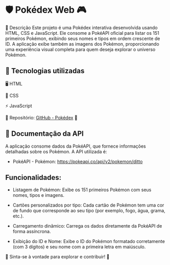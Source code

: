 # 🛡️ Pokédex Web 🎮
📌 Descrição
Este projeto é uma Pokédex interativa desenvolvida usando HTML, CSS e JavaScript. Ele consome a PokéAPI oficial para listar os 151 primeiros Pokémon, exibindo seus nomes e tipos em ordem crescente de ID. A aplicação exibe também as imagens dos Pokémon, proporcionando uma experiência visual completa para quem deseja explorar o universo Pokémon.

## 🚀 Tecnologias utilizadas

🖥️ HTML

🎨 CSS

⚡ JavaScript

🔗 Repositório:
 [GitHub - Pokédex](https://github.com/ExoticAndrew/Pokedex.git) 🔗

## 📡 Documentação da API

A aplicação consome dados da PokéAPI, que fornece informações detalhadas sobre os Pokémon. A API utilizada é:

- PokéAPI - Pokémon: https://pokeapi.co/api/v2/pokemon/ditto
## Funcionalidades:

- Listagem de Pokémon: Exibe os 151 primeiros Pokémon com seus nomes, tipos e imagens.

- Cartões personalizados por tipo: Cada cartão de Pokémon tem uma cor de fundo que corresponde ao seu tipo (por exemplo, fogo, água, grama, etc.).

- Carregamento dinâmico: Carrega os dados diretamente da PokéAPI de forma assíncrona.

- Exibição do ID e Nome: Exibe o ID do Pokémon formatado corretamente (com 3 dígitos) e seu nome com a primeira letra em maiúsculo.

📢 Sinta-se à vontade para explorar e contribuir! 🌟
